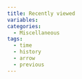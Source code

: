 ```yaml
---
title: Recently viewed
variables:
categories:
  - Miscellaneous
tags:
  - time
  - history
  - arrow
  - previous
---
```


